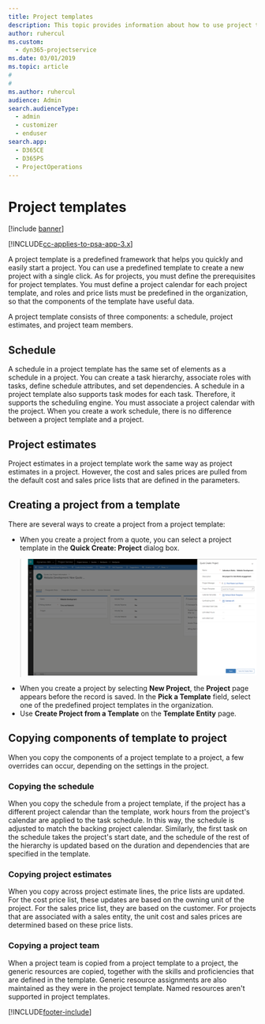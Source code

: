 ```yaml
---
title: Project templates
description: This topic provides information about how to use project templates for quick project setup.
author: ruhercul
ms.custom: 
  - dyn365-projectservice
ms.date: 03/01/2019
ms.topic: article
#
#
ms.author: ruhercul
audience: Admin
search.audienceType: 
  - admin
  - customizer
  - enduser
search.app: 
  - D365CE
  - D365PS
  - ProjectOperations
---
```


# Project templates 

[!include [banner](../includes/psa-now-project-operations.md)]

[!INCLUDE[cc-applies-to-psa-app-3.x](../includes/cc-applies-to-psa-app-3x.md)]

A project template is a predefined framework that helps you quickly and easily start a project. You can use a predefined template to create a new project with a single click. As for projects, you must define the prerequisites for project templates. You must define a project calendar for each project template, and roles and price lists must be predefined in the organization, so that the components of the template have useful data.

A project template consists of three components: a schedule, project estimates, and project team members.

## Schedule

A schedule in a project template has the same set of elements as a schedule in a project. You can create a task hierarchy, associate roles with tasks, define schedule attributes, and set dependencies. A schedule in a project template also supports task modes for each task. Therefore, it supports the scheduling engine. You must associate a project calendar with the project. When you create a work schedule, there is no difference between a project template and a project.

## Project estimates

Project estimates in a project template work the same way as project estimates in a project. However, the cost and sales prices are pulled from the default cost and sales price lists that are defined in the parameters.

## Creating a project from a template
 
There are several ways to create a project from a project template:

- When you create a project from a quote, you can select a project template in the **Quick Create: Project** dialog box.

> ![Quick Create: Project dialog box](media/project-11.png)

- When you create a project by selecting **New Project**, the **Project** page appears before the record is saved. In the **Pick a Template** field, select one of the predefined project templates in the organization.
- Use **Create Project from a Template** on the **Template Entity** page.

## Copying components of template to project

When you copy the components of a project template to a project, a few overrides can occur, depending on the settings in the project.

### Copying the schedule

When you copy the schedule from a project template, if the project has a different project calendar than the template, work hours from the project's calendar are applied to the task schedule. In this way, the schedule is adjusted to match the backing project calendar. Similarly, the first task on the schedule takes the project's start date, and the schedule of the rest of the hierarchy is updated based on the duration and dependencies that are specified in the template. 

### Copying project estimates 

When you copy across project estimate lines, the price lists are updated. For the cost price list, these updates are based on the owning unit of the project. For the sales price list, they are based on the customer. For projects that are associated with a sales entity, the unit cost and sales prices are determined based on these price lists.

### Copying a project team

When a project team is copied from a project template to a project, the generic resources are copied, together with the skills and proficiencies that are defined in the template. Generic resource assignments are also maintained as they were in the project template. Named resources aren't supported in project templates.


[!INCLUDE[footer-include](../includes/footer-banner.md)]